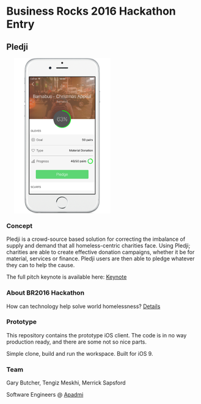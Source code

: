 # Business Rocks 2016 Hackathon Entry

## Pledji
<div style="width:100%;">
<img src="resources/Pledji.png" align="center" height="50%" width="50%" style="margin-left:20px;">
</div> 

### Concept
Pledji is a crowd-source based solution for correcting the imbalance of supply and demand that all homeless-centric charities face. Using Pledji; charities are able to create effective donation campaigns, whether it be for material, services or finance. Pledji users are then able to pledge whatever they can to help the cause.

The full pitch keynote is available here: [Keynote](https://github.com/MerrickSapsford/BR2016-Hack/blob/develop/Keynote.key)

### About BR2016 Hackathon
How can technology help solve world homelessness? [Details](http://www.business-rocks.com/hackathon.html)

### Prototype
This repository contains the prototype iOS client. The code is in no way production ready, and there are some not so nice parts.

Simple clone, build and run the workspace. Built for iOS 9.

### Team
Gary Butcher, Tengiz Meskhi, Merrick Sapsford

Software Engineers @ [Apadmi](http://www.apadmi.com)


